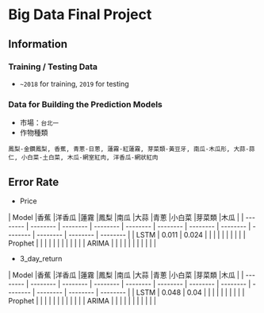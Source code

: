 # Big Data Final Project
## Information
### Training / Testing Data
* `~2018` for training, `2019` for testing
### Data for Building the Prediction Models
* 市場：`台北一`
* 作物種類
```
鳳梨-金鑽鳳梨, 香蕉, 青蔥-日蔥, 蓮霧-紅蓮霧, 芽菜類-黃豆牙, 南瓜-木瓜形, 大蒜-蒜仁, 小白菜-土白菜, 木瓜-網室紅肉, 洋香瓜-網狀紅肉
```

## Error Rate
* Price


| Model |香蕉 |洋香瓜 |蓮霧 |鳳梨 |南瓜 |大蒜 |青蔥 |小白菜 |芽菜類 |木瓜 |
| -------- | -------- | -------- | -------- | -------- | -------- | -------- | -------- | -------- | -------- | -------- | -------- |
| LSTM | 0.011 | 0.024 |      |      |      |      |      |      |      |      |
| Prophet |      |      |      |      |      |      |      |      |      |      |
| ARIMA |      |      |      |      |      |      |      |      |      |      |


* 3_day_return


| Model |香蕉 |洋香瓜 |蓮霧 |鳳梨 |南瓜 |大蒜 |青蔥 |小白菜 |芽菜類 |木瓜 |
| -------- | -------- | -------- | -------- | -------- | -------- | -------- | -------- | -------- | -------- | -------- | -------- |
| LSTM | 0.048 | 0.04 |      |      |      |      |      |      |      |      |
| Prophet |      |      |      |      |      |      |      |      |      |      |
| ARIMA |      |      |      |      |      |      |      |      |      |      |
